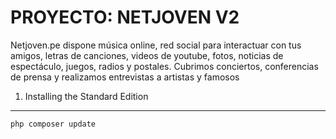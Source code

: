 PROYECTO: NETJOVEN V2
========================

Netjoven.pe dispone música online, red social para interactuar con tus amigos, letras de canciones, videos de youtube, fotos, noticias de espectáculo, juegos, radios y postales. Cubrimos conciertos, conferencias de prensa y realizamos entrevistas a artistas y famosos

1) Installing the Standard Edition
----------------------------------
   
    php composer update 
